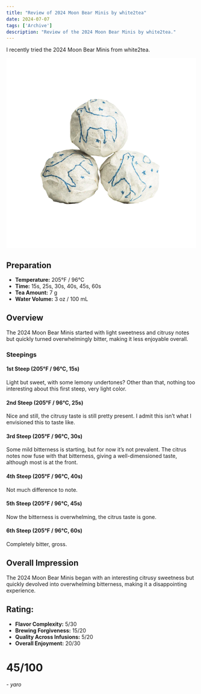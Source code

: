 ```yaml
---
title: "Review of 2024 Moon Bear Minis by white2tea"
date: 2024-07-07
tags: ['Archive']
description: "Review of the 2024 Moon Bear Minis by white2tea."
---
```


I recently tried the 2024 Moon Bear Minis from white2tea.

![](image-13.png)

## Preparation

- **Temperature:** 205°F / 96°C
- **Time:** 15s, 25s, 30s, 40s, 45s, 60s
- **Tea Amount:** 7 g
- **Water Volume:** 3 oz / 100 mL

## Overview

The 2024 Moon Bear Minis started with light sweetness and citrusy notes but quickly turned overwhelmingly bitter, making it less enjoyable overall.

### Steepings

#### 1st Steep (205°F / 96°C, 15s)

Light but sweet, with some lemony undertones? Other than that, nothing too interesting about this first steep, very light color.

#### 2nd Steep (205°F / 96°C, 25s)

Nice and still, the citrusy taste is still pretty present. I admit this isn’t what I envisioned this to taste like.

#### 3rd Steep (205°F / 96°C, 30s)

Some mild bitterness is starting, but for now it’s not prevalent. The citrus notes now fuse with that bitterness, giving a well-dimensioned taste, although most is at the front.

#### 4th Steep (205°F / 96°C, 40s)

Not much difference to note.

#### 5th Steep (205°F / 96°C, 45s)

Now the bitterness is overwhelming, the citrus taste is gone.

#### 6th Steep (205°F / 96°C, 60s)

Completely bitter, gross.

## Overall Impression

The 2024 Moon Bear Minis began with an interesting citrusy sweetness but quickly devolved into overwhelming bitterness, making it a disappointing experience.

## Rating:

- **Flavor Complexity:** 5/30
- **Brewing Forgiveness:** 15/20
- **Quality Across Infusions:** 5/20
- **Overall Enjoyment:** 20/30

# 45/100

*- yaro*
